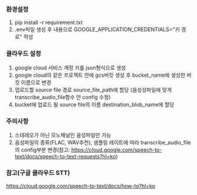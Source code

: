 ### 환경설정
1. pip install -r requirement.txt
2. .env파일 생성 후 내용으로 GOOGLE_APPLICATION_CREDENTIALS="키 경로" 작성

### 클라우드 설정
1. google cloud 서비스 계정 키를 json형식으로 생성
3. google cloud의 같은 프로젝트 안에 gcs버킷 생성 후 bucket_name에 생성한 버킷 이름으로 변경
4. 업로드할 source file 경로 source_file_path에 할당 (음성성파일에 맞게 transcribe_audio_file함수 안 config 수정)
5. bucket에 업로드 될 source file의 이름 destination_blob_name에 할당

### 주의사항
1. 스테레오가 아닌 모노채널인 음성파일만 가능
2. 음성파일의 종류(FLAC, WAV추천), 샘플링 레이트에 따라 transcribe_audio_file의 config부분 변경(참고: https://cloud.google.com/speech-to-text/docs/speech-to-text-requests?hl=ko)

### 참고(구글 클라우드 STT)
https://cloud.google.com/speech-to-text/docs/how-to?hl=ko